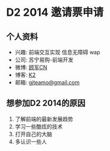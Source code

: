 # D2 2014 邀请票申请

## 个人资料

- 兴趣: 前端交互实现 信息无障碍 wap
- 公司: 苏宁易购-前端开发
- 微博: [顾军CN](http://weibo.com/gujun666) 
- 博客: [K2](http://www.kkwo.cn) 
- 邮箱: gjteamo@gmail.com


## 想参加D2 2014的原因

1. 了解前端的最新发展趋势
2. 学习一些酷炫的技术
3. 打开自己的大脑
4. 多认识一些人
